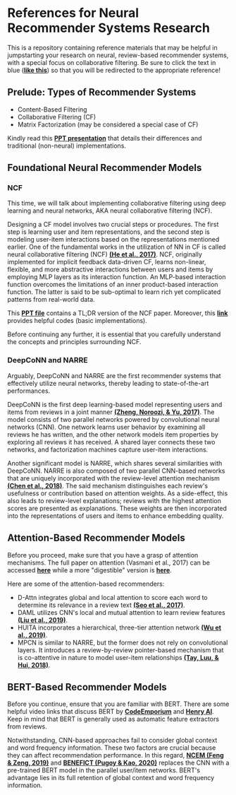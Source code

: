 # References for Neural Recommender Systems Research
This is a repository containing reference materials that may be helpful in jumpstarting your research on neural, review-based recommender systems, with a special focus on collaborative filtering. Be sure to click the text in blue (**[like this](#)**) so that you will be redirected to the appropriate reference!

## Prelude: Types of Recommender Systems
* Content-Based Filtering 
* Collaborative Filtering (CF)
* Matrix Factorization (may be considered a special case of CF)

Kindly read this **[PPT presentation](https://docs.google.com/presentation/d/12ZJ8eOqyEqvooXTdgwEW13sK2wpKmVLIEMhZ9wRrd0I/edit?usp=sharing)** that details their differences and traditional (non-neural) implementations.

## Foundational Neural Recommender Models
### NCF
This time, we will talk about implementing collaborative filtering using deep learning and neural networks, AKA neural collaborative filtering (NCF).

Designing a CF model involves two crucial steps or procedures. The first step is learning user and item representations, and the second step is modeling user-item interactions based on the representations mentioned earlier. One of the fundamental works in the utilization of NN in CF is called neural collaborative filtering (NCF) **[(He et al., 2017)](https://dl.acm.org/doi/pdf/10.1145/3038912.3052569?casa_token=PCPE6Y-KhqkAAAAA:8Zf5UV5HKgeUrlBqwitykc8WHpu_0eKVOO8lnNLhun8aON_TvLoQbvIqUFdHOAenjeEwsr57wt6Q7A)**. NCF, originally implemented for implicit feedback data-driven CF, learns non-linear, flexible, and more abstractive interactions between users and items by employing MLP layers as its interaction function. An MLP-based interaction function overcomes the limitations of an inner product-based interaction function. The latter is said to be sub-optimal to learn rich yet complicated patterns from real-world data.

This **[PPT file](https://docs.google.com/presentation/d/1qekyFWgY1jtF4fYHePFVYBYwey7dxz4WtPK4GC8KvM8/edit?usp=sharing)** contains a TL;DR version of the NCF paper. Moreover, this **[link](https://blog.fastforwardlabs.com/2018/04/10/pytorch-for-recommenders-101.html)** provides helpful codes (basic implementations).

Before continuing any further, it is essential that you carefully understand the concepts and principles surrounding NCF. 

### DeepCoNN and NARRE
Arguably, DeepCoNN and NARRE are the first recommender systems that effectively utilize neural networks, thereby leading to state-of-the-art performances.

DeepCoNN is the first deep learning-based model representing users and items from reviews in a joint manner **[(Zheng, Noroozi, & Yu, 2017)](https://dl.acm.org/doi/pdf/10.1145/3018661.3018665)**. The model consists of two parallel networks powered by convolutional neural networks (CNN). One network learns user behavior by examining all reviews he has written, and the other network models item properties by exploring all reviews it has received. A shared layer connects these two networks, and factorization machines capture user-item interactions. 

Another significant model is NARRE, which shares several similarities with DeepCoNN. NARRE is also composed of two parallel CNN-based networks that are uniquely incorporated with the review-level attention mechanism **[(Chen et al., 2018)](https://dl.acm.org/doi/pdf/10.1145/3178876.3186070?casa_token=HgeF0UM2TLsAAAAA:D7yvWV5BxKzkwi3UWdXjfd2IPTa7LdFAU_A801OUe0CbKbULR2iHW5qxRGlGSPZ97NmpgoOAE8uqlg)**. The said mechanism distinguishes each review's usefulness or contribution based on attention weights. As a side-effect, this also leads to review-level explanations; reviews with the highest attention scores are presented as explanations. These weights are then incorporated into the representations of users and items to enhance embedding quality.

## Attention-Based Recommender Models
Before you proceed, make sure that you have a grasp of attention mechanisms. The full paper on attention (Vasmani et al., 2017) can be accessed **[here](http://papers.nips.cc/paper/7181-attention-is-all-you-%0Aneed.pdf)** while a more "digestible" version is **[here](https://www.analyticsvidhya.com/blog/2019/11/comprehensive-guide-attention-mechanism-deep-learning/)**.

Here are some of the attention-based recommenders:
* D-Attn integrates global and local attention to score each word to determine its relevance in a review text **[(Seo et al., 2017)](https://dl.acm.org/doi/pdf/10.1145/3109859.3109890)**.
* DAML utilizes CNN's local and mutual attention to learn review features **[(Liu et al., 2019)](https://dl.acm.org/doi/pdf/10.1145/3292500.3330906?casa_token=kydrivRLJnQAAAAA:oA80e1ePfZdOZjyFeBgJEydOrCS-yGdkWJ0al2liI8XJBF8gLpWMfSRgKA1itp0A26Bm6dN1gvS_EA)**.
* HUITA incorporates a hierarchical, three-tier attention network **[(Wu et al., 2019)](https://www.aclweb.org/anthology/N19-1180.pdf)**.
* MPCN is similar to NARRE, but the former does not rely on convolutional layers. It introduces a review-by-review pointer-based mechanism that is co-attentive in nature to model user-item relationships **[(Tay, Luu, & Hui, 2018)](https://dl.acm.org/doi/pdf/10.1145/3219819.3220086?casa_token=F2DSup_bUokAAAAA:m4DyDyiUMjjO2--7mJzFZpxQd4Q841p1MypvDNpZD6LHZpdA0fqxkyglbiGr0EfTxiRH9QXQnfLb3w)**.


## BERT-Based Recommender Models
Before you continue, ensure that you are familiar with BERT. There are some helpful video links that discuss BERT by **[CodeEmporium](https://www.youtube.com/watch?v=xI0HHN5XKDo)** and **[Henry AI](https://www.youtube.com/watch?v=OR0wfP2FD3c)**. Keep in mind that BERT is generally used as automatic feature extractors from reviews.  

Notwithstanding, CNN-based approaches fail to consider global context and word frequency information. These two factors are crucial because they can affect recommendation performance. In this regard, **[NCEM (Feng & Zeng, 2019)](https://ieeexplore.ieee.org/iel7/6287639/8600701/08782556.pdf)** and **[BENEFICT (Pugoy & Kao, 2020)](https://www.aclweb.org/anthology/2020.aacl-main.18.pdf)** replaces the CNN with a pre-trained BERT model in the parallel user/item networks. BERT's advantage lies in its full retention of global context and word frequency information. 
